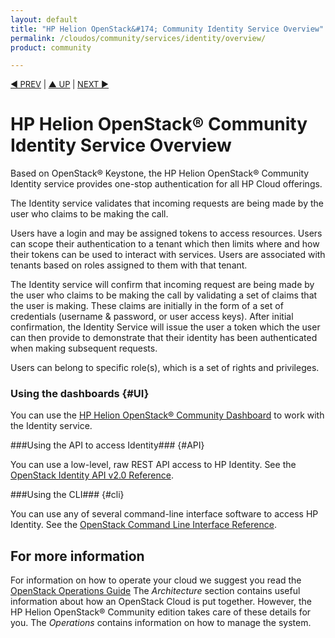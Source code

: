 ```yaml
---
layout: default
title: "HP Helion OpenStack&#174; Community Identity Service Overview"
permalink: /cloudos/community/services/identity/overview/
product: community

---
```


<script>

function PageRefresh {
onLoad="window.refresh"
}

PageRefresh();

</script>


<p style="font-size: small;"> <a href="/cloudos/community/services/compute/howto/">&#9664; PREV</a> | <a href="/cloudos/community/services/overview/">&#9650; UP</a> | <a href="/cloudos/community/services/identity/howto/"> NEXT &#9654</a> </p>

# HP Helion OpenStack&#174; Community Identity Service Overview #

<!-- modeled after HP Cloud Networking Getting Started (network.getting.started.md) -->

Based on OpenStack&reg; Keystone, the HP Helion OpenStack&#174; Community Identity service provides one-stop authentication for all HP Cloud offerings. 

The Identity service validates that incoming requests are being made by the user who claims to be making the call. 

Users have a login and may be assigned tokens to access resources. Users can scope their authentication to a tenant which then limits where and how their tokens can be used to interact with services. Users are associated with tenants based on roles assigned to them with that tenant.

The Identity service will confirm that incoming request are being made by the user who claims to be making the call by validating a set of claims that the user is making. These claims are initially in the form of a set of credentials (username & password, or user access keys). After initial confirmation, the Identity Service will issue the user a token which the user can then provide to demonstrate that their identity has been authenticated when making subsequent requests.

Users can belong to specific role(s), which is a set of rights and privileges.

### Using the dashboards {#UI}

You can use the [HP Helion OpenStack&#174; Community Dashboard](/cloudos/community/services/dashboard/overview/) to work with the Identity service.

###Using the API to access Identity### {#API}
 
You can use a low-level, raw REST API access to HP Identity. See the [OpenStack Identity API v2.0 Reference](http://api.openstack.org/api-ref-identity-v2.html).

###Using the CLI### {#cli}

You can use any of several command-line interface software to access HP Identity. See the [OpenStack Command Line Interface Reference](http://docs.openstack.org/cli-reference/content/keystoneclient_commands.html).


## For more information ##

For information on how to operate your cloud we suggest you read the [OpenStack Operations Guide](http://docs.openstack.org/ops/) The *Architecture* section contains useful information about how an OpenStack Cloud is put together. However, the HP Helion OpenStack&#174; Community edition takes care of these details for you. The *Operations* contains information on how to manage the system.

<!-- hide me Also see the Help topics that are available in the Operational Dashboard and Administration Dashboard.  Website copies are available:

* [HP Cloud OS Operational Dashboard Help](/cloudos/manage/operational-dashboard/)
* [HP Cloud OS Administration Dashboard Help](/cloudos/manage/administration-dashboard/) -->